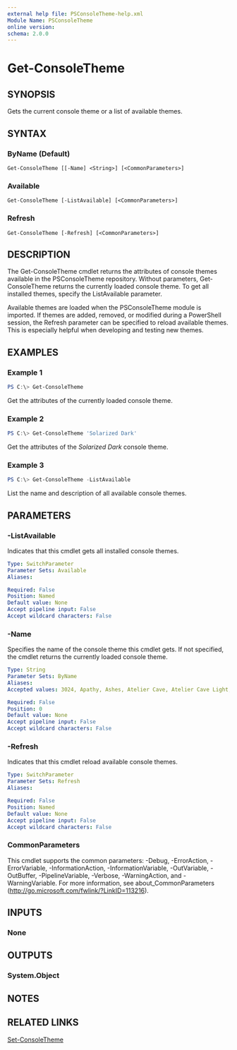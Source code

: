 ```yaml
---
external help file: PSConsoleTheme-help.xml
Module Name: PSConsoleTheme
online version:
schema: 2.0.0
---
```


# Get-ConsoleTheme

## SYNOPSIS
Gets the current console theme or a list of available themes.

## SYNTAX

### ByName (Default)
```
Get-ConsoleTheme [[-Name] <String>] [<CommonParameters>]
```

### Available
```
Get-ConsoleTheme [-ListAvailable] [<CommonParameters>]
```

### Refresh
```
Get-ConsoleTheme [-Refresh] [<CommonParameters>]
```

## DESCRIPTION
The Get-ConsoleTheme cmdlet returns the attributes of console themes available in the PSConsoleTheme repository. Without parameters, Get-ConsoleTheme returns the currently loaded console theme. To get all installed themes, specify the ListAvailable parameter.

Available themes are loaded when the PSConsoleTheme module is imported. If themes are added, removed, or modified during a PowerShell session, the Refresh parameter can be specified to reload available themes. This is especially helpful when developing and testing new themes.

## EXAMPLES

### Example 1
```powershell
PS C:\> Get-ConsoleTheme
```

Get the attributes of the currently loaded console theme.

### Example 2
```powershell
PS C:\> Get-ConsoleTheme 'Solarized Dark'
```

Get the attributes of the _Solarized Dark_ console theme.

### Example 3
```powershell
PS C:\> Get-ConsoleTheme -ListAvailable
```

List the name and description of all available console themes.

## PARAMETERS

### -ListAvailable
Indicates that this cmdlet gets all installed console themes.

```yaml
Type: SwitchParameter
Parameter Sets: Available
Aliases:

Required: False
Position: Named
Default value: None
Accept pipeline input: False
Accept wildcard characters: False
```

### -Name
Specifies the name of the console theme this cmdlet gets. If not specified, the cmdlet returns the currently loaded console theme.

```yaml
Type: String
Parameter Sets: ByName
Aliases:
Accepted values: 3024, Apathy, Ashes, Atelier Cave, Atelier Cave Light, Atelier Dune, Atelier Dune Light, Atelier Estuary, Atelier Estuary Light, Atelier Forest, Atelier Forest Light, Atelier Heath, Atelier Heath Light, Atelier Lakeside, Atelier Lakeside Light, Atelier Plateau, Atelier Plateau Light, Atelier Savanna, Atelier Savanna Light, Atelier Seaside, Atelier Seaside Light, Atelier Sulphurpool, Atelier Sulphurpool Light, Bespin, Brewer, Bright, Brush Trees, Brush Trees Dark, Chalk, Chester, Circus, Classic Dark, Classic Light, Codeschool, Cupcake, Cupertino, Darktooth, Default Dark, Default Light, Dracula, Eighties, Embers, Flat, Github, Google Dark, Google Light, Grayscale Dark, Grayscale Light, Green Screen, Gruvbox dark, hard, Gruvbox dark, medium, Gruvbox dark, pale, Gruvbox dark, soft, Gruvbox light, hard, Gruvbox light, medium, Gruvbox light, soft, Harmonic16 Dark, Harmonic16 Light, Hopscotch, Icy Dark, IR Black, Isotope, London Tube, Macintosh, Marrakesh, Materia, Material, Material Darker, Material Lighter, Material Palenight, Mellow Purple, Mexico Light, Mocha, Monokai, Nord, Ocean, OceanicNext, One Light, OneDark, Paraiso, PhD, Pico, Pop, Porple, Railscasts, Rebecca, Redmond, Seti UI, Shapeshifter, Solar Flare, Solarized Dark, Solarized Light, Spacemacs, Summerfruit Dark, Summerfruit Light, Tomorrow, Tomorrow Night, Twilight, Unikitty Dark, Unikitty Light, Woodland, XCode Dusk, Zenburn

Required: False
Position: 0
Default value: None
Accept pipeline input: False
Accept wildcard characters: False
```

### -Refresh
Indicates that this cmdlet reload available console themes.

```yaml
Type: SwitchParameter
Parameter Sets: Refresh
Aliases:

Required: False
Position: Named
Default value: None
Accept pipeline input: False
Accept wildcard characters: False
```

### CommonParameters
This cmdlet supports the common parameters: -Debug, -ErrorAction, -ErrorVariable, -InformationAction, -InformationVariable, -OutVariable, -OutBuffer, -PipelineVariable, -Verbose, -WarningAction, and -WarningVariable.
For more information, see about_CommonParameters (http://go.microsoft.com/fwlink/?LinkID=113216).

## INPUTS

### None


## OUTPUTS

### System.Object

## NOTES

## RELATED LINKS

[Set-ConsoleTheme]()